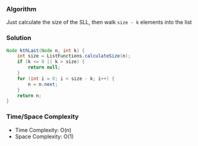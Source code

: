 ### Algorithm

Just calculate the size of the SLL, then walk `size - k` elements into the list

### Solution

```java
Node kthLast(Node n, int k) {
    int size = ListFunctions.calculateSize(n);
    if (k <= 0 || k > size) {
        return null;
    }
    for (int i = 0; i < size - k; i++) {
        n = n.next;
    }
    return n;
}
```

### Time/Space Complexity

- Time Complexity: O(n)
- Space Complexity: O(1)
